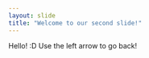 ```yaml
---
layout: slide
title: "Welcome to our second slide!"
---
```

Hello! :D
Use the left arrow to go back!
